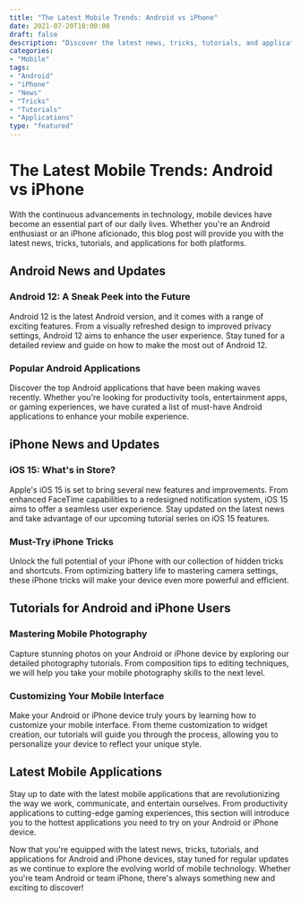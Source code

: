 ```yaml
---
title: "The Latest Mobile Trends: Android vs iPhone"
date: 2021-07-20T10:00:00
draft: false
description: "Discover the latest news, tricks, tutorials, and applications for Android and iPhone devices."
categories: 
- "Mobile"
tags: 
- "Android"
- "iPhone"
- "News"
- "Tricks"
- "Tutorials"
- "Applications"
type: "featured"
---
```


# The Latest Mobile Trends: Android vs iPhone

With the continuous advancements in technology, mobile devices have become an essential part of our daily lives. Whether you're an Android enthusiast or an iPhone aficionado, this blog post will provide you with the latest news, tricks, tutorials, and applications for both platforms.

## Android News and Updates

### Android 12: A Sneak Peek into the Future

Android 12 is the latest Android version, and it comes with a range of exciting features. From a visually refreshed design to improved privacy settings, Android 12 aims to enhance the user experience. Stay tuned for a detailed review and guide on how to make the most out of Android 12.

### Popular Android Applications

Discover the top Android applications that have been making waves recently. Whether you're looking for productivity tools, entertainment apps, or gaming experiences, we have curated a list of must-have Android applications to enhance your mobile experience.

## iPhone News and Updates

### iOS 15: What's in Store?

Apple's iOS 15 is set to bring several new features and improvements. From enhanced FaceTime capabilities to a redesigned notification system, iOS 15 aims to offer a seamless user experience. Stay updated on the latest news and take advantage of our upcoming tutorial series on iOS 15 features.

### Must-Try iPhone Tricks

Unlock the full potential of your iPhone with our collection of hidden tricks and shortcuts. From optimizing battery life to mastering camera settings, these iPhone tricks will make your device even more powerful and efficient.

## Tutorials for Android and iPhone Users

### Mastering Mobile Photography

Capture stunning photos on your Android or iPhone device by exploring our detailed photography tutorials. From composition tips to editing techniques, we will help you take your mobile photography skills to the next level.

### Customizing Your Mobile Interface

Make your Android or iPhone device truly yours by learning how to customize your mobile interface. From theme customization to widget creation, our tutorials will guide you through the process, allowing you to personalize your device to reflect your unique style.

## Latest Mobile Applications

Stay up to date with the latest mobile applications that are revolutionizing the way we work, communicate, and entertain ourselves. From productivity applications to cutting-edge gaming experiences, this section will introduce you to the hottest applications you need to try on your Android or iPhone device.

Now that you're equipped with the latest news, tricks, tutorials, and applications for Android and iPhone devices, stay tuned for regular updates as we continue to explore the evolving world of mobile technology. Whether you're team Android or team iPhone, there's always something new and exciting to discover!
